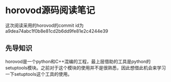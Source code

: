 # horovod源码阅读笔记

这次阅读采用的horovod的commit id为a9dea74abc1f0b8e81cd2b6dd9fe81e2c4244e39

## 先导知识

horovod是一个python和C++混编的工程，最上层借助的工具是python的setuptools模块。之前对于这个模块的使用并不是很熟悉，因此想借此机会来学习一下setuptools这个工具的使用。